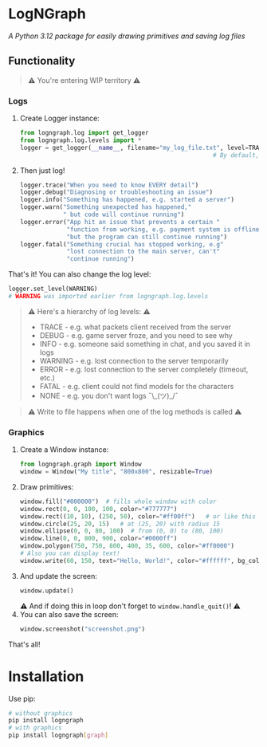 # LogNGraph
*A Python 3.12 package for easily drawing primitives and saving log files*

## Functionality
> ⚠️ You're entering WIP territory ⚠️

### Logs
1. Create Logger instance:
    ```python
    from logngraph.log import get_logger
    from logngraph.log.levels import *
    logger = get_logger(__name__, filename="my_log_file.txt", level=TRACE)  # Look for everything
                                                          # By default, log level is INFO
    ```
2. Then just log!
    ```python
    logger.trace("When you need to know EVERY detail")
    logger.debug("Diagnosing or troubleshooting an issue")
    logger.info("Something has happened, e.g. started a server")
    logger.warn("Something unexpected has happened,"
                " but code will continue running")
    logger.error("App hit an issue that prevents a certain "
                 "function from working, e.g. payment system is offline"
                 "but the program can still continue running")
    logger.fatal("Something crucial has stopped working, e.g"
                 "lost connection to the main server, can't"
                 "continue running")
    ```
That's it!
You can also change the log level:
```python
logger.set_level(WARNING)
# WARNING was imported earlier from logngraph.log.levels
```

> ⚠️ Here's a hierarchy of log levels: ⚠️
> - TRACE   - e.g. what packets client received from the server
> - DEBUG   - e.g. game server froze, and you need to see why
> - INFO    - e.g. someone said something in chat, and you saved it in logs
> - WARNING - e.g. lost connection to the server temporarily
> - ERROR   - e.g. lost connection to the server completely (timeout, etc.)
> - FATAL   - e.g. client could not find models for the characters
> - NONE    - e.g. you don't want logs ¯\\\_(ツ)\_/¯

> ⚠️ Write to file happens when one of the log methods is called ⚠️

### Graphics
1. Create a Window instance:
    ```python
    from logngraph.graph import Window
    window = Window("My title", "800x800", resizable=True)
    ```
2. Draw primitives:
    ```python
    window.fill("#000000")  # fills whole window with color
    window.rect(0, 0, 100, 100, color="#777777")
    window.rect((10, 10), (250, 50), color="#ff00ff")   # or like this
    window.circle(25, 20, 15)   # at (25, 20) with radius 15
    window.ellipse(0, 0, 80, 100)  # from (0, 0) to (80, 100)
    window.line(0, 0, 800, 900, color="#0000ff")
    window.polygon(750, 750, 800, 400, 35, 600, color="#ff0000")
    # Also you can display text!
    window.write(60, 150, text="Hello, World!", color="#ffffff", bg_color="#000000", antialias=True, size=32, font="Arial")
    ```
3. And update the screen:
    ```python
    window.update()
    ```
    ⚠️ And if doing this in loop don't forget to `window.handle_quit()`! ⚠️
4. You can also save the screen:
    ```python
    window.screenshot("screenshot.png")
    ```
That's all!

# Installation
Use pip:
```bash
# without graphics
pip install logngraph
# with graphics
pip install logngraph[graph]
```
